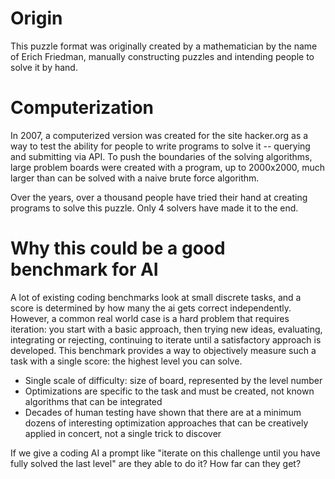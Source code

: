 # Origin
This puzzle format was originally created by a mathematician by the name of Erich Friedman, manually constructing puzzles and intending people to solve it by hand.

# Computerization
In 2007, a computerized version was created for the site hacker.org as a way to test the ability for people to write programs to solve it -- querying and submitting via API. To push the boundaries of the solving algorithms, large problem boards were created with a program, up to 2000x2000, much larger than can be solved with a naive brute force algorithm.

Over the years, over a thousand people have tried their hand at creating programs to solve this puzzle. Only 4 solvers have made it to the end.

# Why this could be a good benchmark for AI

A lot of existing coding benchmarks look at small discrete tasks, and a score is determined by how many the ai gets correct independently. However, a common real world case is a hard problem that requires iteration: you start with a basic approach, then trying new ideas, evaluating, integrating or rejecting, continuing to iterate until a satisfactory approach is developed. This benchmark provides a way to objectively measure such a task with a single score: the highest level you can solve.

- Single scale of difficulty: size of board, represented by the level number
- Optimizations are specific to the task and must be created, not known algorithms that can be integrated
- Decades of human testing have shown that there are at a minimum dozens of interesting optimization approaches that can be creatively applied in concert, not a single trick to discover

If we give a coding AI a prompt like "iterate on this challenge until you have fully solved the last level" are they able to do it? How far can they get?
